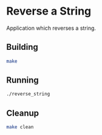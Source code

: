 # Reverse a String
Application which reverses a string.

## Building
``` bash
make
```

## Running
``` bash
./reverse_string
```

## Cleanup
``` bash
make clean
```
